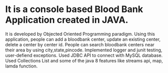 # It is a console based Blood Bank Application created in JAVA.
It is developed by Objected Oriented Programming paradigm.
Using this application, people can add a bloodbank center, update an existing center, delete a center by center id.
People can search bloodbank centers near their area by using city,state,pincode.
Implemented logger and junit testing, user-defiend exceptions.
Used JDBC API to connect with MySQL database.
Used Collections List and some of the java 8 features like streams api, map, lamda function.

